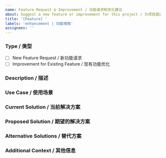 ```yaml
---
name: Feature Request & Improvement / 功能请求和优化建议
about: Suggest a new feature or improvement for this project / 为项目提出新功能或改进建议
title: '[Feature] '
labels: 'enhancement | 功能增强'
assignees: ''
---
```


### Type / 类型
<!-- Please select one / 请选择一项 -->
- [ ] New Feature Request / 新功能请求
- [ ] Improvement for Existing Feature / 现有功能优化

### Description / 描述
<!-- Clearly describe the feature or improvement you want -->
<!-- 清晰简洁地描述你想要的功能或改进建议 -->

### Use Case / 使用场景
<!-- Describe when and how this feature/improvement would be used -->
<!-- 描述这个功能/改进会在什么场景下使用，解决什么问题 -->

### Current Solution / 当前解决方案
<!-- If it's an improvement, please describe the current solution (if any) -->
<!-- 如果是优化建议，请描述当前的解决方案（如果有的话）-->

### Proposed Solution / 期望的解决方案
<!-- Describe your proposed solution -->
<!-- 描述你期望的解决方案 -->

### Alternative Solutions / 替代方案
<!-- Describe any alternative solutions you've considered (if any) -->
<!-- 描述你考虑过的替代解决方案（如果有的话）-->

### Additional Context / 其他信息
<!-- Add any other context or screenshots about the feature request here -->
<!-- 添加关于功能请求的任何其他上下文或截图 -->
